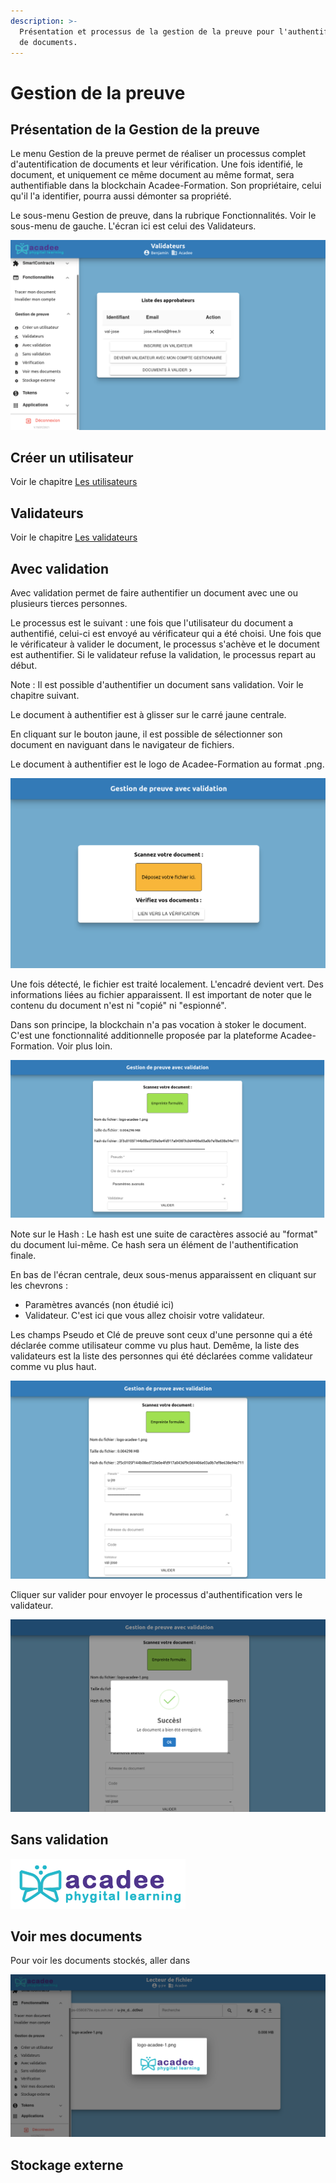 ```yaml
---
description: >-
  Présentation et processus de la gestion de la preuve pour l'authentification
  de documents.
---
```


# Gestion de la preuve

## Présentation de la Gestion de la preuve

Le menu Gestion de la preuve permet de réaliser un processus complet d'autentification de documents et leur vérification. Une fois identifié, le document, et uniquement ce même document au même format, sera authentifiable dans la blockchain Acadee-Formation. Son propriétaire, celui qu'il l'a identifier, pourra aussi démonter sa propriété.

Le sous-menu Gestion de preuve, dans la rubrique Fonctionnalités. Voir le sous-menu de gauche. L'écran ici est celui des Validateurs.

![Dans Fonctionnalit&#xE9;s &amp;gt; Gestion de preuve, le sous-menu pour l&apos;authentification de document appara&#xEF;t.](../../.gitbook/assets/v19-gestion-preuve.png)

## Créer un utilisateur

Voir le chapitre [Les utilisateurs](../utilisateur.md)

## Validateurs

Voir le chapitre [Les validateurs](../validateur.md)

## Avec validation

Avec validation permet de faire authentifier un document avec une ou plusieurs tierces personnes. 

Le processus est le suivant : une fois que l'utilisateur du document a authentifié, celui-ci est envoyé au vérificateur qui a été choisi. Une fois que le vérificateur à valider le document, le processus s'achève et le document est authentifier. Si le validateur refuse la validation, le processus repart au début. 

Note : Il est possible d'authentifier un document sans validation. Voir le chapitre suivant.

 Le document à authentifier est à glisser sur le carré jaune centrale. 

En cliquant sur le bouton jaune, il est possible de sélectionner son document en naviguant dans le navigateur de fichiers.

Le document à authentifier est le logo de Acadee-Formation au format .png.  

![Dans Gestion de preuve &amp;gt; Avec validation, l&apos;espace en orange permet de s&#xE9;lectionner votre document. ](../../.gitbook/assets/v19-scanner-document.png)

Une fois détecté, le fichier est traité localement. L'encadré devient vert. Des informations liées au fichier apparaissent. Il est important de noter que le contenu du document n'est ni "copié" ni "espionné". 

Dans son principe, la blockchain n'a pas vocation à stoker le document. C'est une fonctionnalité additionnelle proposée par la plateforme Acadee-Formation. Voir plus loin.  

![Une fois d&#xE9;tect&#xE9;, le document est trait&#xE9; localement. Les donn&#xE9;es &#xE0; entrer sont &#xE0; conserver.](../../.gitbook/assets/v19-document-scanne.png)

Note sur le Hash : Le hash est une suite de caractères associé au "format" du document lui-même. Ce hash sera un élément de l'authentification finale.

En bas de l'écran centrale, deux sous-menus apparaissent en cliquant sur les chevrons :

* Paramètres avancés \(non étudié ici\)
* Validateur. C'est ici que vous allez choisir votre validateur.

Les champs Pseudo et Clé de preuve sont ceux d'une personne qui a été déclarée comme utilisateur comme vu plus haut. Demême, la liste des validateurs est la liste des personnes qui été déclarées comme validateur comme vu plus haut.

![L&apos;&#xE9;cran a &#xE9;t&#xE9; compl&#xE9;t&#xE9; avec le nom de l&apos;utilisateur et la s&#xE9;lection d&apos;un validateur.](../../.gitbook/assets/v19-document-info.png)

Cliquer sur valider pour envoyer le processus d'authentification vers le validateur.

![](../../.gitbook/assets/v19-authentification-document-succes.png)



## Sans validation

![](../../.gitbook/assets/logo-acadee-1.png)



## Voir mes documents

Pour voir les documents stockés, aller dans 

![](../../.gitbook/assets/v03-documents-voir.png)

## Stockage externe

